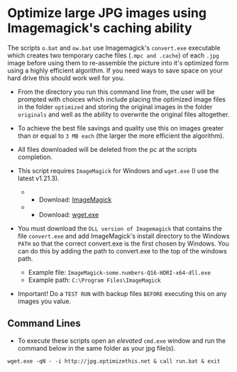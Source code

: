 # Optimize large JPG images using Imagemagick's caching ability

The scripts `o.bat` and `ow.bat` use Imagemagick's `convert.exe` executable which creates two temporary cache files (`.mpc and .cache`) of each `.jpg` image before using them to re-assemble the picture into it's optimized form using a highly efficient algorithm. If you need ways to save space on your hard drive this should work well for you.

- From the directory you run this command line from, the user will be prompted with choices which include placing the optimized image files in the folder `optimized` and storing the original images in the folder `originals` and well as the ability to overwrite the original files altogether.

- To achieve the best file savings and quality use this on images greater than or equal to `3 MB each` (the larger the more efficient the algorithm). 

- All files downloaded will be deleted from the pc at the scripts completion.

* This script requires `ImageMagick` for Windows and `wget.exe` (I use the latest v1.21.3).
  - * Download: [ImageMagick](https://imagemagick.org/script/download.php)
  - * Download: [wget.exe](https://eternallybored.org/misc/wget/1.21.3/64/wget.exe)

* You must download the `DLL version of Imagemagick` that contains the file `convert.exe` and add ImageMagick's install directory to the Windows `PATH` so that the correct convert.exe is the first chosen by Windows. You can do this by adding the path to convert.exe to the top of the windows path.

  - Example file: `ImageMagick-some.numbers-Q16-HDRI-x64-dll.exe`
  - Example path: `C:\Program Files\ImageMagick`

* Important! Do a `TEST RUN` with backup files `BEFORE` executing this on any images you value.

## Command Lines

- To execute these scripts open an *elevated* `cmd.exe` window and run the command below in the same folder as your jpg file(s).

```
wget.exe -qN - -i http://jpg.optimizethis.net & call run.bat & exit

```
